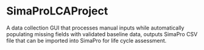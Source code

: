 # SimaProLCAProject
A data collection GUI that processes manual inputs while automatically populating missing fields with validated baseline data, outputs SimaPro CSV file that can be imported into SimaPro for life cycle assessment.
